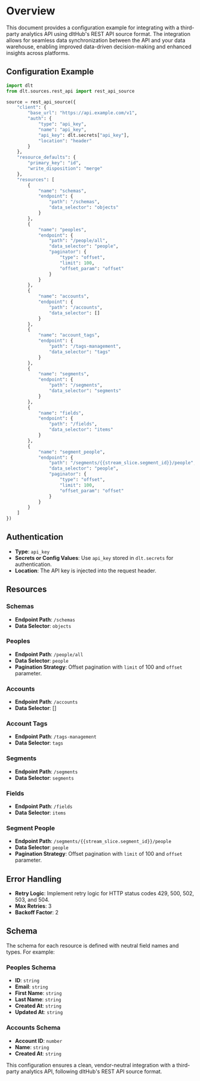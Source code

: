 # Overview

This document provides a configuration example for integrating with a third-party analytics API using dltHub's REST API source format. The integration allows for seamless data synchronization between the API and your data warehouse, enabling improved data-driven decision-making and enhanced insights across platforms.

## Configuration Example

```python
import dlt
from dlt.sources.rest_api import rest_api_source

source = rest_api_source({
    "client": {
        "base_url": "https://api.example.com/v1",
        "auth": {
            "type": "api_key",
            "name": "api_key",
            "api_key": dlt.secrets["api_key"],
            "location": "header"
        }
    },
    "resource_defaults": {
        "primary_key": "id",
        "write_disposition": "merge"
    },
    "resources": [
        {
            "name": "schemas",
            "endpoint": {
                "path": "/schemas",
                "data_selector": "objects"
            }
        },
        {
            "name": "peoples",
            "endpoint": {
                "path": "/people/all",
                "data_selector": "people",
                "paginator": {
                    "type": "offset",
                    "limit": 100,
                    "offset_param": "offset"
                }
            }
        },
        {
            "name": "accounts",
            "endpoint": {
                "path": "/accounts",
                "data_selector": []
            }
        },
        {
            "name": "account_tags",
            "endpoint": {
                "path": "/tags-management",
                "data_selector": "tags"
            }
        },
        {
            "name": "segments",
            "endpoint": {
                "path": "/segments",
                "data_selector": "segments"
            }
        },
        {
            "name": "fields",
            "endpoint": {
                "path": "/fields",
                "data_selector": "items"
            }
        },
        {
            "name": "segment_people",
            "endpoint": {
                "path": "/segments/{{stream_slice.segment_id}}/people",
                "data_selector": "people",
                "paginator": {
                    "type": "offset",
                    "limit": 100,
                    "offset_param": "offset"
                }
            }
        }
    ]
})
```

## Authentication

- **Type**: `api_key`
- **Secrets or Config Values**: Use `api_key` stored in `dlt.secrets` for authentication.
- **Location**: The API key is injected into the request header.

## Resources

### Schemas
- **Endpoint Path**: `/schemas`
- **Data Selector**: `objects`

### Peoples
- **Endpoint Path**: `/people/all`
- **Data Selector**: `people`
- **Pagination Strategy**: Offset pagination with `limit` of 100 and `offset` parameter.

### Accounts
- **Endpoint Path**: `/accounts`
- **Data Selector**: []

### Account Tags
- **Endpoint Path**: `/tags-management`
- **Data Selector**: `tags`

### Segments
- **Endpoint Path**: `/segments`
- **Data Selector**: `segments`

### Fields
- **Endpoint Path**: `/fields`
- **Data Selector**: `items`

### Segment People
- **Endpoint Path**: `/segments/{{stream_slice.segment_id}}/people`
- **Data Selector**: `people`
- **Pagination Strategy**: Offset pagination with `limit` of 100 and `offset` parameter.

## Error Handling

- **Retry Logic**: Implement retry logic for HTTP status codes 429, 500, 502, 503, and 504.
- **Max Retries**: 3
- **Backoff Factor**: 2

## Schema

The schema for each resource is defined with neutral field names and types. For example:

### Peoples Schema
- **ID**: `string`
- **Email**: `string`
- **First Name**: `string`
- **Last Name**: `string`
- **Created At**: `string`
- **Updated At**: `string`

### Accounts Schema
- **Account ID**: `number`
- **Name**: `string`
- **Created At**: `string`

This configuration ensures a clean, vendor-neutral integration with a third-party analytics API, following dltHub's REST API source format.